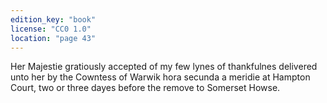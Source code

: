 ```yaml
---
edition_key: "book"
license: "CC0 1.0"
location: "page 43"
---
```

Her Majestie gratiously
accepted of my few lynes of thankfulnes delivered unto her by the
Cowntess of Warwik hora secunda a meridie at Hampton Court,
two or three dayes before the remove to Somerset Howse.
